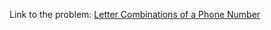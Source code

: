 Link to the problem: [Letter Combinations of a Phone Number](https://leetcode.com/problems/letter-combinations-of-a-phone-number/)